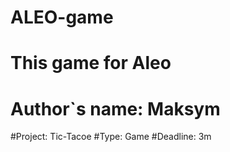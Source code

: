 # ALEO-game

# This game for Aleo
# Author`s name: Maksym
#Project: Tic-Tacoe
#Type: Game
#Deadline: 3m

